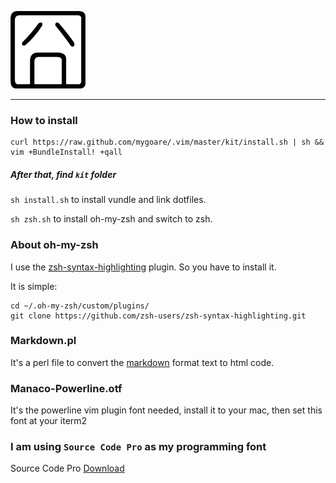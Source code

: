 ![jiong](http://github.com/mygoare/.vim/raw/master/jiong.png)
_______

### How to install

    curl https://raw.github.com/mygoare/.vim/master/kit/install.sh | sh && vim +BundleInstall! +qall
    
##### After that, find `kit` folder

`sh install.sh` to install vundle and link dotfiles.

`sh zsh.sh` to install oh-my-zsh and switch to zsh.

### About oh-my-zsh

I use the [zsh-syntax-highlighting](https://github.com/zsh-users/zsh-syntax-highlighting) plugin. So you have to install it.

It is simple:

    cd ~/.oh-my-zsh/custom/plugins/
    git clone https://github.com/zsh-users/zsh-syntax-highlighting.git

### Markdown.pl

It's a perl file to convert the [markdown](http://daringfireball.net/projects/markdown/) format text to html code.

### Manaco-Powerline.otf

It's the powerline vim plugin font needed, install it to your mac, then set this font at your iterm2

### I am using `Source Code Pro` as my programming font

Source Code Pro [Download](http://sourceforge.net/projects/sourcecodepro.adobe/files/)
